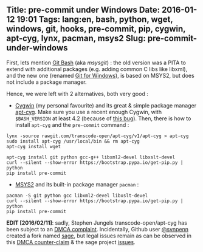 Title: pre-commit under Windows
Date: 2016-01-12 19:01
Tags: lang:en, bash, python, wget, windows, git, hooks, pre-commit, pip, cygwin, apt-cyg, lynx, pacman, msys2
Slug: pre-commit-under-windows
---
First, lets mention [Git Bash](//msysgit.github.com) (aka _msysgit_) : the old version was a PITA to extend with additional packages (e.g. adding common C libs like libxml), and the new one (renamed [Git for Windows](//git-for-windows.github.io)), is based on MSYS2, but does not include a package manager.

Hence, we were left with 2 alternatives, both very good :

- [Cygwin](//www.cygwin.com) (my personal favourite) and its great & simple package manager [apt-cyg](//github.com/transcode-open/apt-cyg). Make sure you use a recent enough Cygwin, with `$BASH_VERSION` at least 4.2 (because of [this bug](//github.com/transcode-open/apt-cyg/issues/71)). Then, there is how to install `apt-cyg` and the `pre-commit` command :
```
lynx -source rawgit.com/transcode-open/apt-cyg/v1/apt-cyg > apt-cyg
sudo install apt-cyg /usr/local/bin && rm apt-cyg
apt-cyg install wget

apt-cyg install git python gcc-g++ libxml2-devel libxslt-devel
curl --silent --show-error https://bootstrap.pypa.io/get-pip.py | python
pip install pre-commit
```

- [MSYS2](//msys2.github.io) and its built-in package manager `pacman` :

```
pacman -S git python gcc libxml2-devel libxslt-devel
curl --silent --show-error https://bootstrap.pypa.io/get-pip.py | python
pip install pre-commit
```

**EDIT [2016/02/11]**: sadly, Stephen Jungels transcode-open/apt-cyg has been subject to an [DMCA complaint](//github.com/github/dmca/blob/master/2016-01-26-apt-cyg.md). Incidentally, Github user [@svnpenn](//github.com/svnpenn) created a fork named [sage](//github.com/svnpenn/sage), but legal issues remain as can be observed in this [DMCA counter-claim](//github.com/github/dmca/blob/master/2016-01-27-apt-cyg-counternotice.md) & the sage project [issues](//github.com/svnpenn/sage/issues).